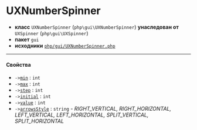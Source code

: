 # UXNumberSpinner

- **класс** `UXNumberSpinner` (`php\gui\UXNumberSpinner`) **унаследован от** `UXSpinner` (`php\gui\UXSpinner`)
- **пакет** `gui`
- **исходники** [`php/gui/UXNumberSpinner.php`](./src/main/resources/JPHP-INF/sdk/php/gui/UXNumberSpinner.php)


---

#### Свойства

- `->`[`min`](#prop-min) : `int`
- `->`[`max`](#prop-max) : `int`
- `->`[`step`](#prop-step) : `int`
- `->`[`initial`](#prop-initial) : `int`
- `->`[`value`](#prop-value) : `int`
- `->`[`arrowsStyle`](#prop-arrowsstyle) : `string` - _RIGHT_VERTICAL, RIGHT_HORIZONTAL, LEFT_VERTICAL, LEFT_HORIZONTAL, SPLIT_VERTICAL, SPLIT_HORIZONTAL_